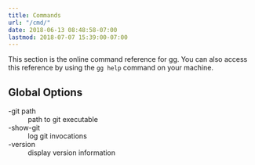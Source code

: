 ```yaml
---
title: Commands
url: "/cmd/"
date: 2018-06-13 08:48:58-07:00
lastmod: 2018-07-07 15:39:00-07:00
---
```


This section is the online command reference for gg. You can also access this
reference by using the `gg help` command on your machine.

## Global Options

<dl class="flag_list">
  <dt>-git path</dt>
  <dd>path to git executable</dd>
  <dt>-show-git</dt>
  <dd>log git invocations</dd>
  <dt>-version</dt>
  <dd>display version information</dd>
</dl>

